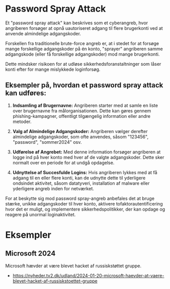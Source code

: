 # Password Spray Attack

Et "password spray attack" kan beskrives som et cyberangreb, hvor angriberen forsøger at opnå uautoriseret adgang til flere brugerkonti ved at anvende almindelige adgangskoder. 

Forskellen fra traditionelle brute-force angreb er, at i stedet for at forsøge mange forskellige adgangskoder på én konto, "sprayer" angriberen samme adgangskode (eller få forskellige adgangskoder) mod mange brugerkonti. 

Dette mindsker risikoen for at udløse sikkerhedsforanstaltninger som låser konti efter for mange mislykkede loginforsøg.

## Eksempler på, hvordan et password spray attack kan udføres:

1. **Indsamling af Brugernavne:** Angriberen starter med at samle en liste over brugernavne fra målorganisationen. Dette kan gøres gennem phishing-kampagner, offentligt tilgængelig information eller andre metoder.

2. **Valg af Almindelige Adgangskoder:** Angriberen vælger derefter almindelige adgangskoder, som ofte anvendes, såsom "123456", "password", "sommer2024" osv.

3. **Udførelse af Angrebet:** Med denne information forsøger angriberen at logge ind på hver konto med hver af de valgte adgangskoder. Dette sker normalt over en periode for at undgå opdagelse.

4. **Udnyttelse af Succesfulde Logins:** Hvis angriberen lykkes med at få adgang til en eller flere konti, kan de udnytte dette til yderligere ondsindet aktivitet, såsom datatyveri, installation af malware eller yderligere angreb inden for netværket.

For at beskytte sig mod password spray-angreb anbefales det at bruge stærke, unikke adgangskoder til hver konto, aktivere tofaktorautentificering hvor det er muligt, og implementere sikkerhedspolitikker, der kan opdage og reagere på unormal loginaktivitet.

# Eksempler

## Microsoft 2024
Microsoft hævder at være blevet hacket af russiskstøttet gruppe.

- https://nyheder.tv2.dk/udland/2024-01-20-microsoft-haevder-at-vaere-blevet-hacket-af-russiskstoettet-gruppe